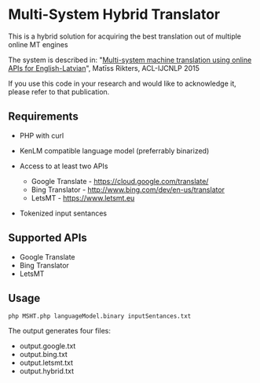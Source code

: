 Multi-System Hybrid Translator
===================================

This is a hybrid solution for acquiring the best translation out of multiple online MT engines 

The system is described in:
"[Multi-system machine translation using online APIs for English-Latvian](http://glicom.upf.edu/hytra2015/hytra2015_proceedings.pdf#page=18)",
Matīss Rikters, ACL-IJCNLP 2015

If you use this code in your research and would like to acknowledge it, please refer to that publication.

Requirements
---------

* PHP with curl

* KenLM compatible language model (preferrably binarized)

* Access to at least two APIs

  * Google Translate - https://cloud.google.com/translate/
  * Bing Translator - http://www.bing.com/dev/en-us/translator
  * LetsMT - https://www.letsmt.eu

* Tokenized input sentances

Supported APIs
-----------

* Google Translate
* Bing Translator
* LetsMT

Usage
-----------

```
php MSHT.php languageModel.binary inputSentances.txt
```

The output generates four files:

* output.google.txt
* output.bing.txt
* output.letsmt.txt
* output.hybrid.txt
